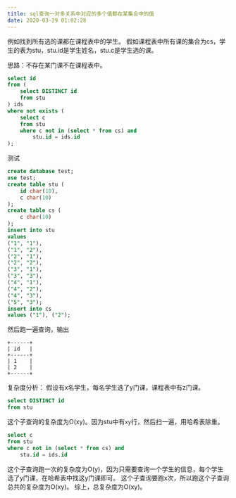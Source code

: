 ```yaml
---
title: sql查询一对多关系中对应的多个值都在某集合中的值
date: 2020-03-29 01:02:28
---
```


例如找到所有选的课都在课程表中的学生。
假如课程表中所有课的集合为cs，学生的表为stu，stu.id是学生姓名，stu.c是学生选的课。

思路：不存在某门课不在课程表中。
```sql
select id
from (
	select DISTINCT id
	from stu
) ids
where not exists (
	select c
	from stu
	where c not in (select * from cs) and
		stu.id = ids.id
);
```

测试
```sql
create database test;
use test;
create table stu (
	id char(10),
	c char(10)
);
create table cs (
	c char(10)
);
insert into stu
values
("1", "1"),
("1", "2"),
("2", "1"),
("2", "2"),
("3", "1"),
("3", "3"),
("4", "1"),
("4", "2"),
("4", "3"),
("5", "3");
insert into cs
values ("1"), ("2");
```
然后跑一遍查询，输出
```
+------+
| id   |
+------+
| 1    |
| 2    |
+------+
```

复杂度分析：
假设有x名学生，每名学生选了y门课，课程表中有z门课。
```sql
select DISTINCT id
from stu
```
这个子查询的复杂度为O(xy)。因为stu中有```xy```行，然后扫一遍，用哈希表除重。
```sql
select c
from stu
where c not in (select * from cs) and
	stu.id = ids.id
```
这个子查询跑一次的复杂度为O(y)，因为只需要查询一个学生的信息，每个学生选了y门课，在哈希表中找这y门课即可。
这个子查询要跑x次，所以跑这个子查询总共的复杂度为O(xy)。
综上，总复杂度为O(xy)。
